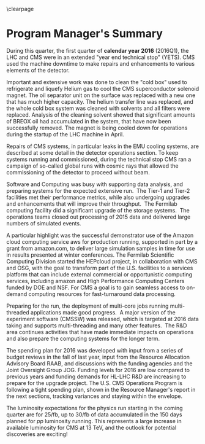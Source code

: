 \clearpage

# Program Manager's Summary

During this quarter, the first quarter of  **calendar year 2016** (2016Q1), the LHC and CMS were in an extended "year end technical stop" (YETS).  CMS used the machine downtime to make repairs and enhancements to various elements of the detector.

Important and extensive work was done to clean the "cold box" used to refrigerate and liquefy Helium gas to cool the CMS superconductor solenoid magnet. The oil separator unit on the surface was replaced with a new one that has much higher capacity. The helium transfer line was replaced, and the whole cold box system was cleaned with solvents and all filters were replaced. Analysis of the cleaning solvent showed that significant amounts of BREOX oil had accumulated in the system, that have now been successfully removed. The magnet is being cooled down for operations during the startup of the LHC machine in April.

Repairs of CMS systems, in particular leaks in the EMU cooling systems, are described at some detail in the detector operations section. To keep systems running and commissioned, during the technical stop CMS ran a campaign of so-called global runs with cosmic rays that allowed the commissioning of the detector to proceed without beam.  

Software and Computing was busy with supporting data analysis, and preparing systems for the expected extensive run.  The Tier-1 and Tier-2 facilities met their performance metrics, while also undergoing upgrades and enhancements that will improve their throughput.  The Fermilab computing facility did a significant upgrade of the storage systems.  The operations teams closed out processing of 2015 data and delivered large numbers of simulated events. 

A particular highlight was the successful demonstrator use of the Amazon cloud computing service aws for production running, supported in part by a grant from amazon.com, to deliver large simulation samples in time for use in results presented at winter conferences. The Fermilab Scientific Computing Division started the HEPcloud project, in collaboration with CMS and OSG, with the goal to transform part of the U.S. facilities to a services platform that can include external commercial or opportunistic computing services, including amazon and High Performance Computing Centers funded by DOE and NSF. For CMS a goal is to gain seamless access to on-demand computing resources for fast-turnaround data processing. 

Preparing for the run, the deployment of multi-core jobs running multi-threaded applications made good progress.  A major version of the experiment software (CMSSW) was released, which is targeted at 2016 data taking and supports multi-threading and many other features.  The R&D area continues activities that have made immediate impacts on operations and also prepare the computing systems for the longer term.

The spending plan for 2016 was developed with input from a series of budget reviews in the fall of last year, input from the Resource Allocation Advisory Board RAAB, and discussions with the funding agencies and the Joint Oversight Group JOG. Funding levels for 2016 are low compared to previous years and funding demands for HL-LHC R&D are increasing to prepare for the upgrade project. The U.S. CMS Operations Program is following a tight spending plan, shown in the Resource Manager's report in the next sections, tracking variances and staying within the envelope.

The luminosity expectations for the physics run starting in the coming quarter are for 25/fb, up to 30/fb of data accumulated in the 150 days planned for  $pp$ luminosity running. This represents a large increase in available luminosity for CMS at 13 TeV, and the outlook for potential discoveries are exciting!
